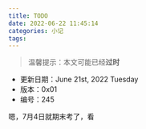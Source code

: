 ```yaml
---
title: TODO
date: 2022-06-22 11:45:14
categories: 小记
tags:
---
```


> 温馨提示：本文可能已经**过时**

<!-- wp:list -->
<ul><li>更新日期：June 21st, 2022  Tuesday</li><li>版本：0x01</li><li>编号：245</li></ul>
<!-- /wp:list -->

<!-- wp:paragraph -->
<p>嗯，7月4日就期末考了，看</p>
<!-- /wp:paragraph -->
